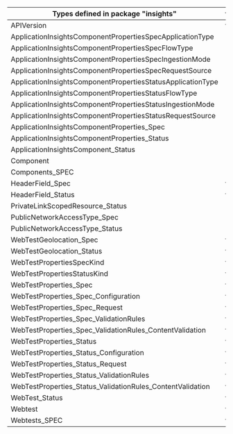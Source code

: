 | Types defined in package "insights"                         | v1alpha1api20180501preview | v1alpha1api20200202 |
|-------------------------------------------------------------|----------------------------|---------------------|
| APIVersion                                                  | v1alpha1api20180501preview | v1alpha1api20200202 |
| ApplicationInsightsComponentPropertiesSpecApplicationType   |                            | v1alpha1api20200202 |
| ApplicationInsightsComponentPropertiesSpecFlowType          |                            | v1alpha1api20200202 |
| ApplicationInsightsComponentPropertiesSpecIngestionMode     |                            | v1alpha1api20200202 |
| ApplicationInsightsComponentPropertiesSpecRequestSource     |                            | v1alpha1api20200202 |
| ApplicationInsightsComponentPropertiesStatusApplicationType |                            | v1alpha1api20200202 |
| ApplicationInsightsComponentPropertiesStatusFlowType        |                            | v1alpha1api20200202 |
| ApplicationInsightsComponentPropertiesStatusIngestionMode   |                            | v1alpha1api20200202 |
| ApplicationInsightsComponentPropertiesStatusRequestSource   |                            | v1alpha1api20200202 |
| ApplicationInsightsComponentProperties_Spec                 |                            | v1alpha1api20200202 |
| ApplicationInsightsComponentProperties_Status               |                            | v1alpha1api20200202 |
| ApplicationInsightsComponent_Status                         |                            | v1alpha1api20200202 |
| Component                                                   |                            | v1alpha1api20200202 |
| Components_SPEC                                             |                            | v1alpha1api20200202 |
| HeaderField_Spec                                            | v1alpha1api20180501preview |                     |
| HeaderField_Status                                          | v1alpha1api20180501preview |                     |
| PrivateLinkScopedResource_Status                            |                            | v1alpha1api20200202 |
| PublicNetworkAccessType_Spec                                |                            | v1alpha1api20200202 |
| PublicNetworkAccessType_Status                              |                            | v1alpha1api20200202 |
| WebTestGeolocation_Spec                                     | v1alpha1api20180501preview |                     |
| WebTestGeolocation_Status                                   | v1alpha1api20180501preview |                     |
| WebTestPropertiesSpecKind                                   | v1alpha1api20180501preview |                     |
| WebTestPropertiesStatusKind                                 | v1alpha1api20180501preview |                     |
| WebTestProperties_Spec                                      | v1alpha1api20180501preview |                     |
| WebTestProperties_Spec_Configuration                        | v1alpha1api20180501preview |                     |
| WebTestProperties_Spec_Request                              | v1alpha1api20180501preview |                     |
| WebTestProperties_Spec_ValidationRules                      | v1alpha1api20180501preview |                     |
| WebTestProperties_Spec_ValidationRules_ContentValidation    | v1alpha1api20180501preview |                     |
| WebTestProperties_Status                                    | v1alpha1api20180501preview |                     |
| WebTestProperties_Status_Configuration                      | v1alpha1api20180501preview |                     |
| WebTestProperties_Status_Request                            | v1alpha1api20180501preview |                     |
| WebTestProperties_Status_ValidationRules                    | v1alpha1api20180501preview |                     |
| WebTestProperties_Status_ValidationRules_ContentValidation  | v1alpha1api20180501preview |                     |
| WebTest_Status                                              | v1alpha1api20180501preview |                     |
| Webtest                                                     | v1alpha1api20180501preview |                     |
| Webtests_SPEC                                               | v1alpha1api20180501preview |                     |
